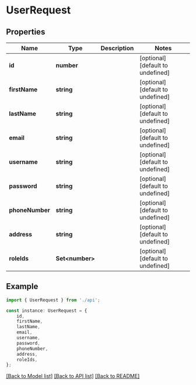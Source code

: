 # UserRequest


## Properties

Name | Type | Description | Notes
------------ | ------------- | ------------- | -------------
**id** | **number** |  | [optional] [default to undefined]
**firstName** | **string** |  | [optional] [default to undefined]
**lastName** | **string** |  | [optional] [default to undefined]
**email** | **string** |  | [optional] [default to undefined]
**username** | **string** |  | [optional] [default to undefined]
**password** | **string** |  | [optional] [default to undefined]
**phoneNumber** | **string** |  | [optional] [default to undefined]
**address** | **string** |  | [optional] [default to undefined]
**roleIds** | **Set&lt;number&gt;** |  | [optional] [default to undefined]

## Example

```typescript
import { UserRequest } from './api';

const instance: UserRequest = {
    id,
    firstName,
    lastName,
    email,
    username,
    password,
    phoneNumber,
    address,
    roleIds,
};
```

[[Back to Model list]](../README.md#documentation-for-models) [[Back to API list]](../README.md#documentation-for-api-endpoints) [[Back to README]](../README.md)
